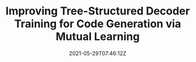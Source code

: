 ---
title: "Improving Tree-Structured Decoder Training for Code Generation via Mutual Learning"
authors:
- Binbin Xie
- Jinsong Su
- Xiang Li
- Yubin Ge
- Jianwei Cui
- Junfeng Yao
- Bin Wang
author_notes:
- 
- "通讯作者"
- 
- 
- 
- 
- 
date: "2021-05-29T07:46:12Z"
publishDate: "2025-05-29T07:46:12Z"
publication_types: [directionc]
publication: "**In Proc. of AAAI 2021.** (CCF-A类)"
---